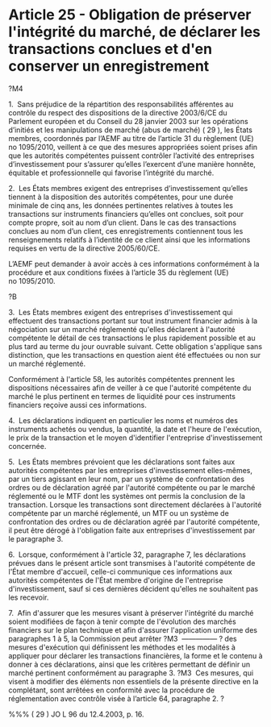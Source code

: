 # Article 25 - Obligation de préserver l'intégrité du marché, de déclarer les transactions conclues et d'en conserver un enregistrement


?M4

1.  Sans préjudice de la répartition des responsabilités afférentes au contrôle du respect des dispositions de la directive 2003/6/CE du Parlement européen et du Conseil du 28 janvier 2003 sur les opérations d’initiés et les manipulations de marché (abus de marché) ( 29 ), les États membres, coordonnés par l’AEMF au titre de l’article 31 du règlement (UE) no 1095/2010, veillent à ce que des mesures appropriées soient prises afin que les autorités compétentes puissent contrôler l’activité des entreprises d’investissement pour s’assurer qu’elles l’exercent d’une manière honnête, équitable et professionnelle qui favorise l’intégrité du marché.

2.  Les États membres exigent des entreprises d’investissement qu’elles tiennent à la disposition des autorités compétentes, pour une durée minimale de cinq ans, les données pertinentes relatives à toutes les transactions sur instruments financiers qu’elles ont conclues, soit pour compte propre, soit au nom d’un client. Dans le cas des transactions conclues au nom d’un client, ces enregistrements contiennent tous les renseignements relatifs à l’identité de ce client ainsi que les informations requises en vertu de la directive 2005/60/CE.

L’AEMF peut demander à avoir accès à ces informations conformément à la procédure et aux conditions fixées à l’article 35 du règlement (UE) no 1095/2010.

?B

3.  Les États membres exigent des entreprises d'investissement qui effectuent des transactions portant sur tout instrument financier admis à la négociation sur un marché réglementé qu'elles déclarent à l'autorité compétente le détail de ces transactions le plus rapidement possible et au plus tard au terme du jour ouvrable suivant. Cette obligation s'applique sans distinction, que les transactions en question aient été effectuées ou non sur un marché réglementé.

Conformément à l'article 58, les autorités compétentes prennent les dispositions nécessaires afin de veiller à ce que l'autorité compétente du marché le plus pertinent en termes de liquidité pour ces instruments financiers reçoive aussi ces informations.

4.  Les déclarations indiquent en particulier les noms et numéros des instruments achetés ou vendus, la quantité, la date et l'heure de l'exécution, le prix de la transaction et le moyen d'identifier l'entreprise d'investissement concernée.

5.  Les États membres prévoient que les déclarations sont faites aux autorités compétentes par les entreprises d'investissement elles-mêmes, par un tiers agissant en leur nom, par un système de confrontation des ordres ou de déclaration agréé par l'autorité compétente ou par le marché réglementé ou le MTF dont les systèmes ont permis la conclusion de la transaction. Lorsque les transactions sont directement déclarées à l'autorité compétente par un marché réglementé, un MTF ou un système de confrontation des ordres ou de déclaration agréé par l'autorité compétente, il peut être dérogé à l'obligation faite aux entreprises d'investissement par le paragraphe 3.

6.  Lorsque, conformément à l'article 32, paragraphe 7, les déclarations prévues dans le présent article sont transmises à l'autorité compétente de l'État membre d'accueil, celle-ci communique ces informations aux autorités compétentes de l'État membre d'origine de l'entreprise d'investissement, sauf si ces dernières décident qu'elles ne souhaitent pas les recevoir.

7.  Afin d'assurer que les mesures visant à préserver l'intégrité du marché soient modifiées de façon à tenir compte de l'évolution des marchés financiers sur le plan technique et afin d'assurer l'application uniforme des paragraphes 1 à 5, la Commission peut arrêter ?M3  ————— ? des mesures d'exécution qui définissent les méthodes et les modalités à appliquer pour déclarer les transactions financières, la forme et le contenu à donner à ces déclarations, ainsi que les critères permettant de définir un marché pertinent conformément au paragraphe 3. ?M3  Ces mesures, qui visent à modifier des éléments non essentiels de la présente directive en la complétant, sont arrêtées en conformité avec la procédure de réglementation avec contrôle visée à l’article 64, paragraphe 2. ?

%%% ( 29 ) JO L 96 du 12.4.2003, p. 16.
